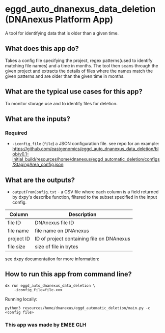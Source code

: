 <!-- dx-header -->
# eggd_auto_dnanexus_data_deletion (DNAnexus Platform App)

A tool for identifying data that is older than a given time.

## What does this app do?
Takes a config file specifying the project, regex patterns(used to identify matching file names) and a time in months. The tool then scans through the given project and extracts the details of files where the names match the given patterns and are older than the given time in months.

## What are the typical use cases for this app?
To monitor storage use and to identify files for deletion.

## What are the inputs?
### Required
- `-iconfig_file` (`file`) a JSON configuration file.
        see repo for an example: https://github.com/eastgenomics/eggd_auto_dnanexus_data_deletion/blob/v0.1-initial_build/resources/home/dnanexus/eggd_automatic_deletion/configs/StagingArea_config.json

## What are the outputs?
- `outputFromConfig.txt` - a CSV file where each column is a field returned by dxpy's describe function, filtered to the subset specified in the input config.

Column | Description |
--- | --- |
file ID | DNAnexus file ID |
file name | file name on DNAnexus |
project ID | ID of project containing file on DNAnexus |
file size | size of file in bytes |


see dxpy documentation for more information:

## How to run this app from command line?
```
dx run eggd_auto_dnanexus_data_deletion \
    -iconfig_file=file-xxx
```
Running locally:
```
python3 resources/home/dnanexus/eggd_automatic_deletion/main.py -c <config file>
```

### This app was made by EMEE GLH